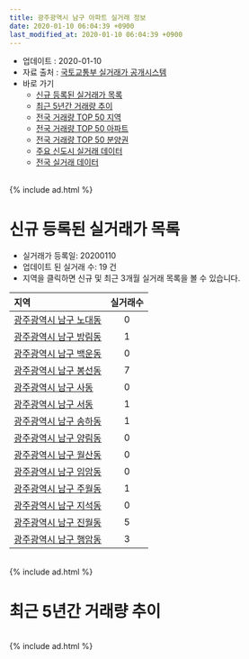 ```yaml
---
title: 광주광역시 남구 아파트 실거래 정보
date: 2020-01-10 06:04:39 +0900
last_modified_at: 2020-01-10 06:04:39 +0900
---
```


* 업데이트 : 2020-01-10
* 자료 출처 : [국토교통부 실거래가 공개시스템](http://rt.molit.go.kr)
* 바로 가기
    * [신규 등록된 실거래가 목록](#신규-등록된-실거래가-목록)
    * [최근 5년간 거래량 추이](#최근-5년간-거래량-추이)
    * [전국 거래량 TOP 50 지역](https://inasie.github.io/apt-trade-info/최근-3개월-전국에서-가장-거래가-많이-발생한-지역)
    * [전국 거래량 TOP 50 아파트](https://inasie.github.io/apt-trade-info/최근-3개월-전국에서-가장-거래가-많이-발생한-아파트)
    * [전국 거래량 TOP 50 분양권](https://inasie.github.io/apt-trade-info/최근-3개월-전국에서-가장-거래가-많이-발생한-분양권)
    * [주요 신도시 실거래 데이터](https://inasie.github.io/apt-trade-info/주요-신도시)
    * [전국 실거래 데이터](https://inasie.github.io/apt-trade-info/전국)

<br>
{% include ad.html %}
<br>

# 신규 등록된 실거래가 목록
* 실거래가 등록일: 20200110
* 업데이트 된 실거래 수: 19 건
* 지역을 클릭하면 신규 및 최근 3개월 실거래 목록을 볼 수 있습니다.


|지역|실거래수|
|:---|:---:|
|[광주광역시 남구 노대동](https://inasie.github.io/apt-trade-info/광주광역시-남구-노대동)|0|
|[광주광역시 남구 방림동](https://inasie.github.io/apt-trade-info/광주광역시-남구-방림동)|1|
|[광주광역시 남구 백운동](https://inasie.github.io/apt-trade-info/광주광역시-남구-백운동)|0|
|[광주광역시 남구 봉선동](https://inasie.github.io/apt-trade-info/광주광역시-남구-봉선동)|7|
|[광주광역시 남구 사동](https://inasie.github.io/apt-trade-info/광주광역시-남구-사동)|0|
|[광주광역시 남구 서동](https://inasie.github.io/apt-trade-info/광주광역시-남구-서동)|1|
|[광주광역시 남구 송하동](https://inasie.github.io/apt-trade-info/광주광역시-남구-송하동)|1|
|[광주광역시 남구 양림동](https://inasie.github.io/apt-trade-info/광주광역시-남구-양림동)|0|
|[광주광역시 남구 월산동](https://inasie.github.io/apt-trade-info/광주광역시-남구-월산동)|0|
|[광주광역시 남구 임암동](https://inasie.github.io/apt-trade-info/광주광역시-남구-임암동)|0|
|[광주광역시 남구 주월동](https://inasie.github.io/apt-trade-info/광주광역시-남구-주월동)|1|
|[광주광역시 남구 지석동](https://inasie.github.io/apt-trade-info/광주광역시-남구-지석동)|0|
|[광주광역시 남구 진월동](https://inasie.github.io/apt-trade-info/광주광역시-남구-진월동)|5|
|[광주광역시 남구 행암동](https://inasie.github.io/apt-trade-info/광주광역시-남구-행암동)|3|


<br>
{% include ad.html %}
<br>

# 최근 5년간 거래량 추이


<div style="width:100%;">
    <canvas id="deal_progress" height="200"></canvas>
</div>

<script>
new Chart(document.getElementById("deal_progress"), {
    type: 'line',
    data: {
        labels: ['201501','201502','201503','201504','201505','201506','201507','201508','201509','201510','201511','201512','201601','201602','201603','201604','201605','201606','201607','201608','201609','201610','201611','201612','201701','201702','201703','201704','201705','201706','201707','201708','201709','201710','201711','201712','201801','201802','201803','201804','201805','201806','201807','201808','201809','201810','201811','201812','201901','201902','201903','201904','201905','201906','201907','201908','201909','201910','201911','201912','202001'],
        datasets: [{
            label: '매매',
            pointRadius: 1,
            data: [344, 315, 414, 298, 207, 253, 267, 253, 276, 339, 246, 195, 169, 187, 231, 197, 191, 239, 221, 229, 270, 325, 274, 276, 226, 301, 245, 175, 248, 272, 303, 246, 260, 261, 288, 296, 351, 361, 459, 342, 507, 477, 438, 549, 527, 308, 208, 202, 245, 255, 229, 221, 225, 296, 264, 305, 304, 280, 264, 240, 18],
            borderColor: "rgba(255, 201, 14, 1)",
            backgroundColor: "rgba(255, 201, 14, 0.5)",
            fill: false,
            lineTension: 0
        },{
            label: '전월세',
            pointRadius: 1,
            data: [187, 195, 158, 135, 140, 148, 148, 197, 127, 155, 168, 162, 206, 163, 153, 131, 133, 150, 133, 154, 135, 170, 165, 208, 198, 217, 191, 145, 137, 140, 166, 194, 175, 134, 169, 172, 187, 171, 156, 127, 128, 183, 230, 159, 200, 191, 177, 224, 291, 262, 298, 198, 189, 260, 262, 279, 216, 286, 187, 164, 21],
            borderColor: "rgba(0, 141, 185, 1)",
            backgroundColor: "rgba(0, 141, 185, 0.5)",
            fill: false,
            lineTension: 0
        }
        ]
    },
    options: {
        responsive: true,
        title: {
            display: false
        },
        tooltips: {
            mode: 'index',
            intersect: false
        },
        hover: {
            mode: 'nearest',
            intersect: true
        },
        scales: {
            xAxes: [{
                display: true,
                scaleLabel: {
                    display: true,
                    labelString: '년/월'
                }
            }],
            yAxes: [{
                display: true,
                ticks: {
                    suggestedMin: 0,
                },
                scaleLabel: {
                    display: true,
                    labelString: '실거래 수'
                }
            }]
        }
    }
});

</script>


<br>
{% include ad.html %}
<br>

